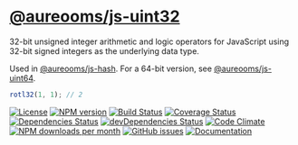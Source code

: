 [@aureooms/js-uint32](https://aureooms.github.io/js-uint32)
==

32-bit unsigned integer arithmetic and logic operators for JavaScript using
32-bit signed integers as the underlying data type.

Used in [@aureooms/js-hash](https://github.com/aureooms/js-hash).
For a 64-bit version, see [@aureooms/js-uint64](https://github.com/aureooms/js-uint64).

```js
rotl32(1, 1); // 2
```

[![License](https://img.shields.io/github/license/aureooms/js-uint32.svg?style=flat)](https://raw.githubusercontent.com/aureooms/js-uint32/main/LICENSE)
[![NPM version](https://img.shields.io/npm/v/@aureooms/js-uint32.svg?style=flat)](https://www.npmjs.org/package/@aureooms/js-uint32)
[![Build Status](https://img.shields.io/travis/aureooms/js-uint32.svg?style=flat)](https://travis-ci.org/aureooms/js-uint32)
[![Coverage Status](https://img.shields.io/coveralls/aureooms/js-uint32.svg?style=flat)](https://coveralls.io/r/aureooms/js-uint32)
[![Dependencies Status](https://img.shields.io/david/aureooms/js-uint32.svg?style=flat)](https://david-dm.org/aureooms/js-uint32#info=dependencies)
[![devDependencies Status](https://img.shields.io/david/dev/aureooms/js-uint32.svg?style=flat)](https://david-dm.org/aureooms/js-uint32#info=devDependencies)
[![Code Climate](https://img.shields.io/codeclimate/github/aureooms/js-uint32.svg?style=flat)](https://codeclimate.com/github/aureooms/js-uint32)
[![NPM downloads per month](https://img.shields.io/npm/dm/@aureooms/js-uint32.svg?style=flat)](https://www.npmjs.org/package/@aureooms/js-uint32)
[![GitHub issues](https://img.shields.io/github/issues/aureooms/js-uint32.svg?style=flat)](https://github.com/aureooms/js-uint32/issues)
[![Documentation](https://aureooms.github.io/js-uint32/badge.svg)](https://aureooms.github.io/js-uint32/source.html)
